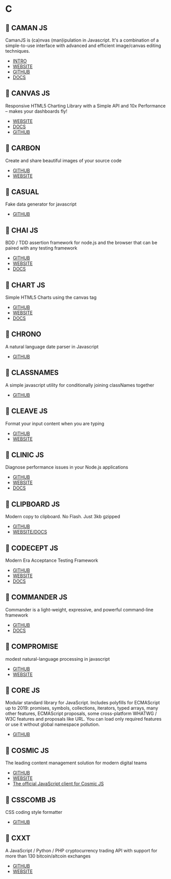 # C

## :rocket: CAMAN JS

CamanJS is (ca)nvas (man)ipulation in Javascript. It's a combination of a simple-to-use interface with advanced and efficient image/canvas editing techniques.

* [INTRO](https://www.youtube.com/watch?v=MEENB3_9yUw)
* [WEBSITE](http://camanjs.com/)
* [GITHUB](https://github.com/meltingice/CamanJS/)
* [DOCS](http://camanjs.com/docs/)

## :rocket: CANVAS JS

Responsive HTML5 Charting Library with a Simple API and 10x Performance – makes your dashboards fly!

* [WEBSITE](https://canvasjs.com/)
* [DOCS](https://canvasjs.com/docs/charts/basics-of-creating-html5-chart/)
* [GITHUB](https://github.com/tsur/canvasjs)

## :rocket: CARBON

Create and share beautiful images of your source code

* [GITHUB](https://github.com/dawnlabs/carbon)
* [WEBSITE](https://carbon.now.sh/)

## :rocket: CASUAL

Fake data generator for javascript

* [GITHUB](https://github.com/boo1ean/casual)

## :rocket: CHAI JS

BDD / TDD assertion framework for node.js and the browser that can be paired with any testing framework

* [GITHUB](https://github.com/chaijs/chai)
* [WEBSITE](https://www.chaijs.com/)
* [DOCS](https://www.chaijs.com/guide/)

## :rocket: CHART JS

Simple HTML5 Charts using the canvas tag

* [GITHUB](https://github.com/chartjs/Chart.js)
* [WEBSITE](https://www.chartjs.org/)
* [DOCS](https://www.chartjs.org/docs/latest/)

## :rocket: CHRONO

A natural language date parser in Javascript

* [GITHUB](https://github.com/wanasit/chrono)

## :rocket: CLASSNAMES

A simple javascript utility for conditionally joining classNames together

* [GITHUB](https://github.com/JedWatson/classnames)

## :rocket: CLEAVE JS

Format your input content when you are typing

* [GITHUB](https://github.com/nosir/cleave.js)
* [WEBSITE](https://nosir.github.io/cleave.js/)

## :rocket: CLINIC JS

Diagnose performance issues in your Node.js applications

* [GITHUB](https://github.com/nearform/node-clinic)
* [WEBSITE](https://clinicjs.org/)
* [DOCS](https://clinicjs.org/documentation/)

## :rocket: CLIPBOARD JS

Modern copy to clipboard. No Flash. Just 3kb gzipped

* [GITHUB](https://github.com/zenorocha/clipboard.js)
* [WEBSITE/DOCS](https://clipboardjs.com/)

## :rocket: CODECEPT JS

Modern Era Acceptance Testing Framework

* [GITHUB](https://github.com/codeception/codeceptjs/)
* [WEBSITE](https://codecept.io/)
* [DOCS](https://codecept.io/basics/)

## :rocket: COMMANDER JS

Commander is a light-weight, expressive, and powerful command-line framework

* [GITHUB](https://github.com/tj/commander.js)
* [DOCS](http://tj.github.io/commander.js/)

## :rocket: COMPROMISE

modest natural-language processing in javascript

* [GITHUB](https://github.com/spencermountain/compromise)
* [WEBSITE](http://compromise.cool/)

## :rocket: CORE JS

Modular standard library for JavaScript. Includes polyfills for ECMAScript up to 2019: promises, symbols, collections, iterators, typed arrays, many other features, ECMAScript proposals, some cross-platform WHATWG / W3C features and proposals like URL. You can load only required features or use it without global namespace pollution.

* [GITHUB](https://github.com/zloirock/core-js)

## :rocket: COSMIC JS

The leading content management solution for modern digital teams

* [GITHUB](https://github.com/cosmicjs/gatsby-source-cosmicjs)
* [WEBSITE](https://cosmicjs.com/)
* [The official JavaScript client for Cosmic JS](#cosmic-node)

## :rocket: CSSCOMB JS

CSS coding style formatter

* [GITHUB](https://github.com/csscomb/csscomb.js)

## :rocket: CXXT

A JavaScript / Python / PHP cryptocurrency trading API with support for more than 130 bitcoin/altcoin exchanges

* [GITHUB](https://github.com/ccxt/ccxt)
* [WEBSITE](https://github.com/ccxt/ccxt/wiki)
